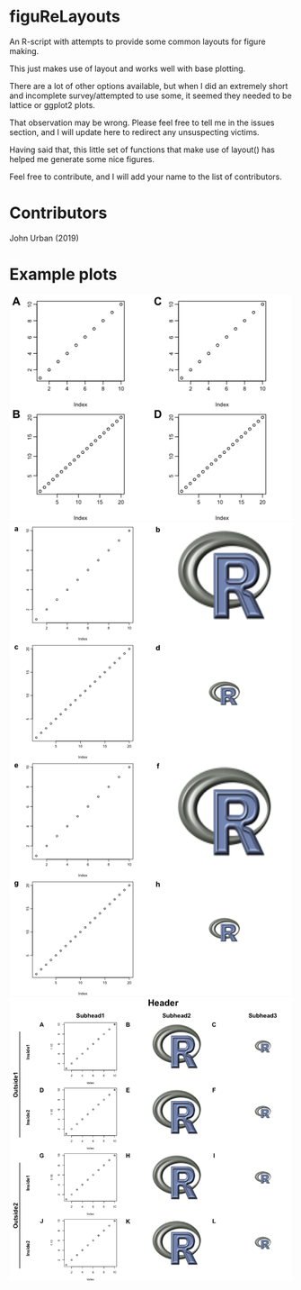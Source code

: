 # figuReLayouts
An R-script with attempts to provide some common layouts for figure making.

This just makes use of layout and works well with base plotting.

There are a lot of other options available, but when I did an extremely short and incomplete survey/attempted to use some, it seemed they needed to be lattice or ggplot2 plots.

That observation may be wrong. Please feel free to tell me in the issues section, and I will update here to redirect any unsuspecting victims.

Having said that, this little set of functions that make use of layout() has helped me generate some nice figures.

Feel free to contribute, and I will add your name to the list of contributors.



# Contributors
John Urban (2019)


# Example plots

![Boring 2x2](images/boring-2x2-ABCD.png)
![Boring 4x2](images/boring-4x2-with-R-logos.png)
![Boring Special1](images/boring-special1.png)

